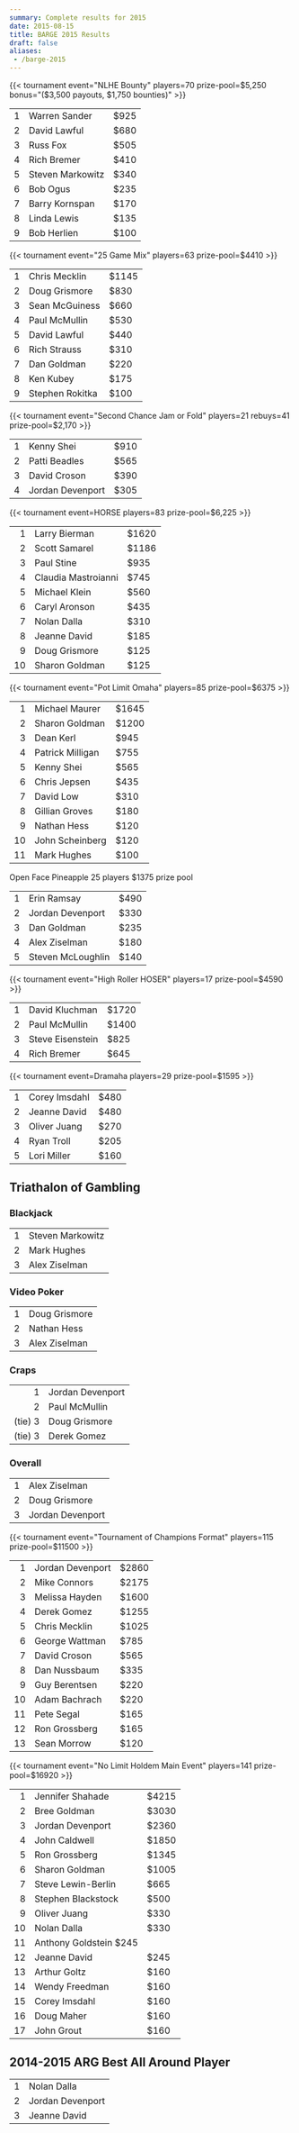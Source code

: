 ```yaml
---
summary: Complete results for 2015
date: 2015-08-15
title: BARGE 2015 Results
draft: false
aliases:
 - /barge-2015
---
```


{{< tournament
    event="NLHE Bounty"
    players=70
    prize-pool=$5,250
    bonus="($3,500 payouts, $1,750 bounties)" >}}

|   |                  |      |
|--:|------------------|------|
| 1 | Warren Sander    | $925 |
| 2 | David Lawful     | $680 |
| 3 | Russ Fox         | $505 |
| 4 | Rich Bremer      | $410 |
| 5 | Steven Markowitz | $340 |
| 6 | Bob Ogus         | $235 |
| 7 | Barry Kornspan   | $170 |
| 8 | Linda Lewis      | $135 |
| 9 | Bob Herlien      | $100 |

{{< tournament
    event="25 Game Mix"
    players=63
    prize-pool=$4410 >}}

|   |                 |       |
|--:|-----------------|-------|
| 1 | Chris Mecklin   | $1145 |
| 2 | Doug Grismore   | $830  |
| 3 | Sean McGuiness  | $660  |
| 4 | Paul McMullin   | $530  |
| 5 | David Lawful    | $440  |
| 6 | Rich Strauss    | $310  |
| 7 | Dan Goldman     | $220  |
| 8 | Ken Kubey       | $175  |
| 9 | Stephen Rokitka | $100  |

{{< tournament
    event="Second Chance Jam or Fold"
    players=21
    rebuys=41
    prize-pool=$2,170 >}}

|   |                  |      |
|--:|------------------|------|
| 1 | Kenny Shei       | $910 |
| 2 | Patti Beadles    | $565 |
| 3 | David Croson     | $390 |
| 4 | Jordan Devenport | $305 |

{{< tournament
    event=HORSE
    players=83
    prize-pool=$6,225 >}}

|    |                     |       |
|---:|---------------------|-------|
|  1 | Larry Bierman       | $1620 |
|  2 | Scott Samarel       | $1186 |
|  3 | Paul Stine          | $935  |
|  4 | Claudia Mastroianni | $745  |
|  5 | Michael Klein       | $560  |
|  6 | Caryl Aronson       | $435  |
|  7 | Nolan Dalla         | $310  |
|  8 | Jeanne David        | $185  |
|  9 | Doug Grismore       | $125  |
| 10 | Sharon Goldman      | $125  |



{{< tournament
    event="Pot Limit Omaha"
    players=85
    prize-pool=$6375 >}}

|    |                  |       |
|---:|------------------|-------|
|  1 | Michael Maurer   | $1645 |
|  2 | Sharon Goldman   | $1200 |
|  3 | Dean Kerl        | $945  |
|  4 | Patrick Milligan | $755  |
|  5 | Kenny Shei       | $565  |
|  6 | Chris Jepsen     | $435  |
|  7 | David Low        | $310  |
|  8 | Gillian Groves   | $180  |
|  9 | Nathan Hess      | $120  |
| 10 | John Scheinberg  | $120  |
| 11 | Mark Hughes      | $100  |

Open Face Pineapple
25 players
$1375 prize pool

|   |                   |      |
|--:|-------------------|------|
| 1 | Erin Ramsay       | $490 |
| 2 | Jordan Devenport  | $330 |
| 3 | Dan Goldman       | $235 |
| 4 | Alex Ziselman     | $180 |
| 5 | Steven McLoughlin | $140 |

{{< tournament
    event="High Roller HOSER"
    players=17
    prize-pool=$4590 >}}

|   |                  |       |
|--:|------------------|-------|
| 1 | David Kluchman   | $1720 |
| 2 | Paul McMullin    | $1400 |
| 3 | Steve Eisenstein | $825  |
| 4 | Rich Bremer      | $645  |

{{< tournament
    event=Dramaha
    players=29
    prize-pool=$1595 >}}

|   |               |      |
|--:|---------------|------|
| 1 | Corey Imsdahl | $480 |
| 2 | Jeanne David  | $480 |
| 3 | Oliver Juang  | $270 |
| 4 | Ryan Troll    | $205 |
| 5 | Lori Miller   | $160 |

## Triathalon of Gambling

### Blackjack

|   |                  |
|--:|------------------|
| 1 | Steven Markowitz |
| 2 | Mark Hughes      |
| 3 | Alex Ziselman    |

### Video Poker

|   |               |
|--:|---------------|
| 1 | Doug Grismore |
| 2 | Nathan Hess   |
| 3 | Alex Ziselman |

### Craps

|         |                  |
|--------:|------------------|
|       1 | Jordan Devenport |
|       2 | Paul McMullin    |
| (tie) 3 | Doug Grismore    |
| (tie) 3 | Derek Gomez      |

### Overall

|   |                  |
|--:|------------------|
| 1 | Alex Ziselman    |
| 2 | Doug Grismore    |
| 3 | Jordan Devenport |


{{< tournament
    event="Tournament of Champions Format"
    players=115
    prize-pool=$11500 >}}

|    |                  |       |
|---:|------------------|-------|
|  1 | Jordan Devenport | $2860 |
|  2 | Mike Connors     | $2175 |
|  3 | Melissa Hayden   | $1600 |
|  4 | Derek Gomez      | $1255 |
|  5 | Chris Mecklin    | $1025 |
|  6 | George Wattman   | $785  |
|  7 | David Croson     | $565  |
|  8 | Dan Nussbaum     | $335  |
|  9 | Guy Berentsen    | $220  |
| 10 | Adam Bachrach    | $220  |
| 11 | Pete Segal       | $165  |
| 12 | Ron Grossberg    | $165  |
| 13 | Sean Morrow      | $120  |

{{< tournament
    event="No Limit Holdem Main Event"
    players=141
    prize-pool=$16920 >}}

|  | | |
|--:|---|---|
|1| Jennifer Shahade| $4215|
|2| Bree Goldman| $3030|
|3| Jordan Devenport| $2360|
|4| John Caldwell| $1850|
|5| Ron Grossberg | $1345|
|6| Sharon Goldman| $1005|
|7| Steve Lewin-Berlin| $665|
|8| Stephen Blackstock| $500|
|9| Oliver Juang| $330|
|10| Nolan Dalla| $330|
|11| Anthony Goldstein $245|
|12| Jeanne David| $245|
|13| Arthur Goltz| $160|
|14| Wendy Freedman| $160|
|15| Corey Imsdahl| $160|
|16| Doug Maher| $160|
|17| John Grout| $160|


## 2014-2015 ARG Best All Around Player

|   |                  |
|--:|------------------|
| 1 | Nolan Dalla      |
| 2 | Jordan Devenport |
| 3 | Jeanne David     |
